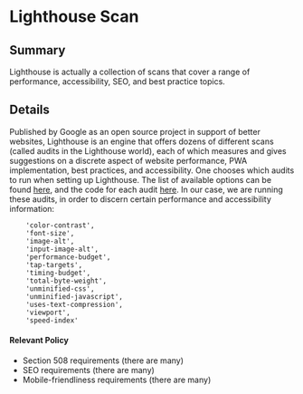 # Lighthouse Scan

## Summary

Lighthouse is actually a collection of scans that cover a range of performance, accessibility, SEO, and best practice topics. 

## Details 

Published by Google as an open source project in support of better websites, Lighthouse is an engine that offers dozens of different scans (called audits in the Lighthouse world), each of which measures and gives suggestions on a discrete aspect of website performance, PWA implementation, best practices, and accessibility.  One chooses which audits to run when setting up Lighthouse.  The list of available options can be found [here](https://web.dev/learn/#lighthouse), and the code for each audit [here](https://github.com/GoogleChrome/lighthouse/tree/master/lighthouse-core/audits).   In our case, we are running these audits, in order to discern certain performance and accessibility information:  

```
    'color-contrast',
    'font-size',
    'image-alt',
    'input-image-alt',
    'performance-budget',
    'tap-targets',
    'timing-budget',
    'total-byte-weight',
    'unminified-css',
    'unminified-javascript',
    'uses-text-compression',
    'viewport',
    'speed-index' 
```

#### Relevant Policy

* Section 508 requirements (there are many)
* SEO requirements (there are many)
* Mobile-friendliness requirements (there are many) 

